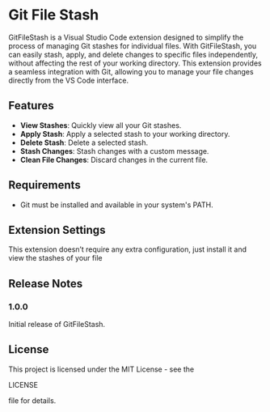 # Git File Stash

GitFileStash is a Visual Studio Code extension designed to simplify the process of managing Git stashes for individual files. With GitFileStash, you can easily stash, apply, and delete changes to specific files independently, without affecting the rest of your working directory. This extension provides a seamless integration with Git, allowing you to manage your file changes directly from the VS Code interface.

## Features

- **View Stashes**: Quickly view all your Git stashes.
- **Apply Stash**: Apply a selected stash to your working directory.
- **Delete Stash**: Delete a selected stash.
- **Stash Changes**: Stash changes with a custom message.
- **Clean File Changes**: Discard changes in the current file.

## Requirements

- Git must be installed and available in your system's PATH.

## Extension Settings

This extension doesn’t require any extra configuration, just install it and view the stashes of your file

## Release Notes

### 1.0.0

Initial release of GitFileStash.

## License

This project is licensed under the MIT License - see the 

LICENSE

 file for details.

